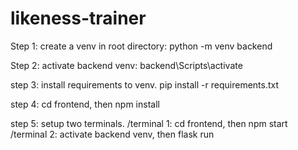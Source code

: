 # likeness-trainer

Step 1: create a venv in root directory:  python -m venv backend

Step 2: activate backend venv: backend\Scripts\activate

step 3: install requirements to venv. pip install -r requirements.txt 

step 4: cd frontend, then npm install

step 5: setup two terminals. 
  /terminal 1: cd frontend, then npm start
  /terminal 2: activate backend venv, then flask run
